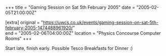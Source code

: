 +++
title = "Gaming Session on Sat 5th February 2005"
date = "2005-02-05T21:00:00Z"

[extra]
original = "https://uwcs.co.uk/events/gaming-session-on-sat-5th-february-2005-1474488961920/"    
end = "2005-02-06T04:00:00Z"
location = "Physics Concourse Computer Rooms"
+++

Start late, finish early.  Possible Tesco Breakfasts for Dinner :)

